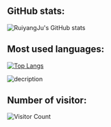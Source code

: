 ## GitHub stats:
![RuiyangJu's GitHub stats](https://github-readme-stats.vercel.app/api?username=RuiyangJu&show_icons=true&theme=tokyonight)

## Most used languages:
[![Top Langs](https://github-readme-stats.vercel.app/api/top-langs/?username=RuiyangJu)](https://github.com/RuiyangJu/github-readme-stats)

![decription](https://img.shields.io/badge/Gmail-D14836?style=for-the-badge&logo=gmail&logoColor=white)

## Number of visitor:
![Visitor Count](https://profile-counter.glitch.me/Christmas/count.svg)
